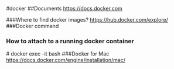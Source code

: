 #docker
##Documents
<https://docs.docker.com>

###Where to find docker images?
<https://hub.docker.com/explore/>
###Docker command
### How to attach to a running docker container
\# docker exec -it <containerIdOrName> bash
###Docker for Mac
<https://docs.docker.com/engine/installation/mac/>
